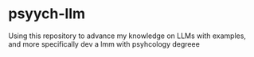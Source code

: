 # psyych-llm
Using this repository to advance my knowledge on LLMs with examples, and more specifically dev a lmm with psyhcology degreee
